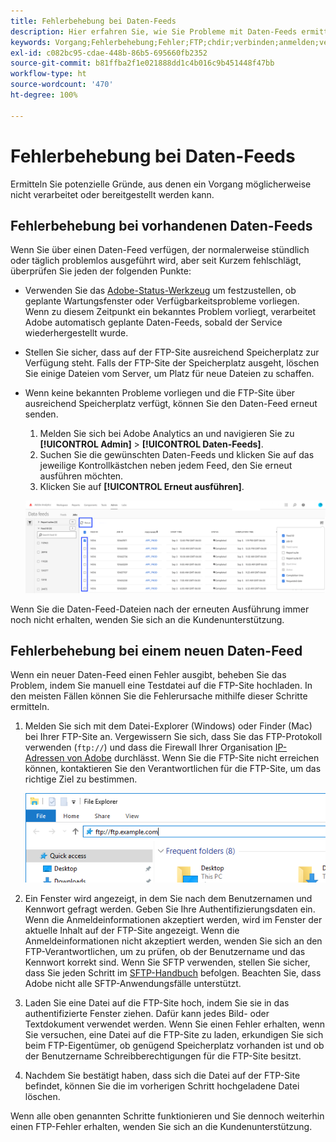 ```yaml
---
title: Fehlerbehebung bei Daten-Feeds
description: Hier erfahren Sie, wie Sie Probleme mit Daten-Feeds ermitteln und beheben können.
keywords: Vorgang;Fehlerbehebung;Fehler;FTP;chdir;verbinden;anmelden;verschieben
exl-id: c082bc95-cdae-448b-86b5-695660fb2352
source-git-commit: b81ffba2f1e021888dd1c4b016c9b451448f47bb
workflow-type: ht
source-wordcount: '470'
ht-degree: 100%

---
```


# Fehlerbehebung bei Daten-Feeds

Ermitteln Sie potenzielle Gründe, aus denen ein Vorgang möglicherweise nicht verarbeitet oder bereitgestellt werden kann.

## Fehlerbehebung bei vorhandenen Daten-Feeds

Wenn Sie über einen Daten-Feed verfügen, der normalerweise stündlich oder täglich problemlos ausgeführt wird, aber seit Kurzem fehlschlägt, überprüfen Sie jeden der folgenden Punkte:

* Verwenden Sie das [Adobe-Status-Werkzeug](https://status.adobe.com/de/experience_cloud) um festzustellen, ob geplante Wartungsfenster oder Verfügbarkeitsprobleme vorliegen. Wenn zu diesem Zeitpunkt ein bekanntes Problem vorliegt, verarbeitet Adobe automatisch geplante Daten-Feeds, sobald der Service wiederhergestellt wurde.
* Stellen Sie sicher, dass auf der FTP-Site ausreichend Speicherplatz zur Verfügung steht. Falls der FTP-Site der Speicherplatz ausgeht, löschen Sie einige Dateien vom Server, um Platz für neue Dateien zu schaffen.
* Wenn keine bekannten Probleme vorliegen und die FTP-Site über ausreichend Speicherplatz verfügt, können Sie den Daten-Feed erneut senden.

   1. Melden Sie sich bei Adobe Analytics an und navigieren Sie zu **[!UICONTROL Admin]** > **[!UICONTROL Daten-Feeds]**.
   2. Suchen Sie die gewünschten Daten-Feeds und klicken Sie auf das jeweilige Kontrollkästchen neben jedem Feed, den Sie erneut ausführen möchten.
   3. Klicken Sie auf **[!UICONTROL Erneut ausführen]**.

   ![Erneut ausführen](assets/rerun.png)

Wenn Sie die Daten-Feed-Dateien nach der erneuten Ausführung immer noch nicht erhalten, wenden Sie sich an die Kundenunterstützung.

## Fehlerbehebung bei einem neuen Daten-Feed

Wenn ein neuer Daten-Feed einen Fehler ausgibt, beheben Sie das Problem, indem Sie manuell eine Testdatei auf die FTP-Site hochladen. In den meisten Fällen können Sie die Fehlerursache mithilfe dieser Schritte ermitteln.

1. Melden Sie sich mit dem Datei-Explorer (Windows) oder Finder (Mac) bei Ihrer FTP-Site an. Vergewissern Sie sich, dass Sie das FTP-Protokoll verwenden (`ftp://`) und dass die Firewall Ihrer Organisation [IP-Adressen von Adobe](/help/technotes/ip-addresses.md) durchlässt. Wenn Sie die FTP-Site nicht erreichen können, kontaktieren Sie den Verantwortlichen für die FTP-Site, um das richtige Ziel zu bestimmen.

   ![Datei-Explorer](assets/file_explorer.png)

2. Ein Fenster wird angezeigt, in dem Sie nach dem Benutzernamen und Kennwort gefragt werden. Geben Sie Ihre Authentifizierungsdaten ein. Wenn die Anmeldeinformationen akzeptiert werden, wird im Fenster der aktuelle Inhalt auf der FTP-Site angezeigt. Wenn die Anmeldeinformationen nicht akzeptiert werden, wenden Sie sich an den FTP-Verantwortlichen, um zu prüfen, ob der Benutzername und das Kennwort korrekt sind. Wenn Sie SFTP verwenden, stellen Sie sicher, dass Sie jeden Schritt im [SFTP-Handbuch](../ftp-and-sftp/c-sftp/ftp-sftp.md) befolgen. Beachten Sie, dass Adobe nicht alle SFTP-Anwendungsfälle unterstützt.
3. Laden Sie eine Datei auf die FTP-Site hoch, indem Sie sie in das authentifizierte Fenster ziehen. Dafür kann jedes Bild- oder Textdokument verwendet werden. Wenn Sie einen Fehler erhalten, wenn Sie versuchen, eine Datei auf die FTP-Site zu laden, erkundigen Sie sich beim FTP-Eigentümer, ob genügend Speicherplatz vorhanden ist und ob der Benutzername Schreibberechtigungen für die FTP-Site besitzt.
4. Nachdem Sie bestätigt haben, dass sich die Datei auf der FTP-Site befindet, können Sie die im vorherigen Schritt hochgeladene Datei löschen.

Wenn alle oben genannten Schritte funktionieren und Sie dennoch weiterhin einen FTP-Fehler erhalten, wenden Sie sich an die Kundenunterstützung.
